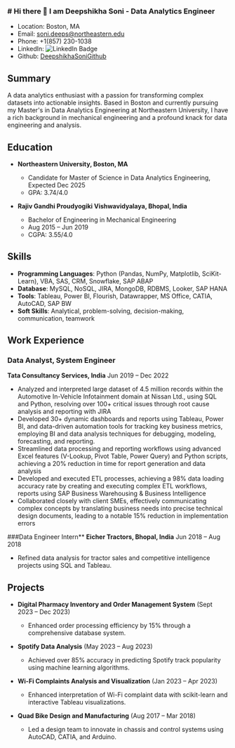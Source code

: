### # Hi there 👋 I am Deepshikha Soni - Data Analytics Engineer

- Location: Boston, MA
- Email: [soni.deeps@northeastern.edu](mailto:soni.deeps@northeastern.edu)
- Phone: +1(857) 230-1038
- LinkedIn: ![LinkedIn Badge](https://img.shields.io/badge/-Deepshikha%20Soni-blue?style=flat-square&logo=Linkedin&logoColor=white&link=https://www.linkedin.com/in/deepshikhasoni-2511)
- Github: [DeepshikhaSoniGithub](https://github.com/DeepshikhaSoni25)


## Summary
A data analytics enthusiast with a passion for transforming complex datasets into actionable insights. Based in Boston and currently pursuing my Master's in Data Analytics Engineering at Northeastern University, I have a rich background in mechanical engineering and a profound knack for data engineering and analysis.

## Education

- **Northeastern University, Boston, MA**
  - Candidate for Master of Science in Data Analytics Engineering, Expected Dec 2025
  - GPA: 3.74/4.0

- **Rajiv Gandhi Proudyogiki Vishwavidyalaya, Bhopal, India**
  - Bachelor of Engineering in Mechanical Engineering
  - Aug 2015 – Jun 2019
  - CGPA: 3.55/4.0

## Skills

- **Programming Languages**: Python (Pandas, NumPy, Matplotlib, SciKit-Learn), VBA, SAS, CRM, Snowflake, SAP ABAP
- **Database**: MySQL, NoSQL, JIRA, MongoDB, RDBMS, Looker, SAP HANA
- **Tools**: Tableau, Power BI, Flourish, Datawrapper, MS Office, CATIA, AutoCAD, SAP BW
- **Soft Skills**: Analytical, problem-solving, decision-making, communication, teamwork

## Work Experience

### Data Analyst, System Engineer
**Tata Consultancy Services, India**
Jun 2019 – Dec 2022
  
-	Analyzed and interpreted large dataset of 4.5 million records within the Automotive In-Vehicle Infotainment domain at Nissan Ltd., using SQL and Python, resolving over 100+ critical        issues through root cause analysis and reporting with JIRA
-	Developed 30+ dynamic dashboards and reports using Tableau, Power BI, and data-driven automation tools for tracking key business metrics, employing BI and data analysis techniques for      debugging, modeling, forecasting, and reporting.
-	Streamlined data processing and reporting workflows using advanced Excel features (V-Lookup, Pivot Table, Power Query) and Python scripts, achieving a 20% reduction in time for report      generation and data analysis
-	Developed and executed ETL processes, achieving a 98% data loading accuracy rate by creating and executing complex ETL workflows, reports using SAP Business Warehousing & Business          Intelligence
-	⁠Collaborated closely with client SMEs, effectively communicating complex concepts by translating business needs into precise technical design documents, leading to a notable 15%            reduction in implementation errors


###Data Engineer Intern**
**Eicher Tractors, Bhopal, India** 
Jun 2018 – Aug 2018
  
  - Refined data analysis for tractor sales and competitive intelligence projects using SQL and Tableau.

## Projects

- **Digital Pharmacy Inventory and Order Management System** (Sept 2023 – Dec 2023)
  - Enhanced order processing efficiency by 15% through a comprehensive database system.

- **Spotify Data Analysis** (May 2023 – Aug 2023)
  - Achieved over 85% accuracy in predicting Spotify track popularity using machine learning algorithms.

- **Wi-Fi Complaints Analysis and Visualization** (Jan 2023 – Apr 2023)
  - Enhanced interpretation of Wi-Fi complaint data with scikit-learn and interactive Tableau visualizations.

- **Quad Bike Design and Manufacturing** (Aug 2017 – Mar 2018)
  - Led a design team to innovate in chassis and control systems using AutoCAD, CATIA, and Arduino.


